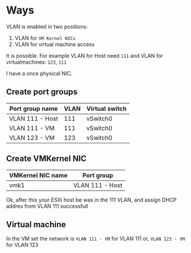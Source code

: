 # Ways
VLAN is enabled in two positions:
1. VLAN for `VM Kernel NICs`
2. VLAN for virtual machine access

It is possible. For example VLAN for Host need `111` and VLAN for virtualmachines: `123`, `111`

I have a once physical NIC.

## Create port groups
Port group name | VLAN | Virtual switch
----------------|------|----------------
VLAN 111 - Host | 111  | vSwitch0
VLAN 111 - VM   | 111  | vSwitch0
VLAN 123 - VM   | 123  | vSwitch0

## Create VMKernel NIC
VMKernel NIC name | Port group
------------------|------------
vmk1              | VLAN 111 - Host

Ok, after this your ESXi host be was in the 111 VLAN, and assign DHCP addres from VLAN 111 successfull

## Virtual machine

In the VM set the network is `VLAN 111 - VM` for VLAN 111 or, `VLAN 123 - VM` for VLAN 123
